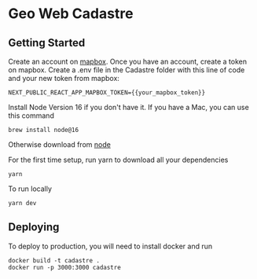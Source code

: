 # Geo Web Cadastre

## Getting Started

Create an account on [mapbox](https://www.mapbox.com/).
Once you have an account, create a token on mapbox.
Create a .env file in the Cadastre folder with this line of code and your new token from mapbox:
```
NEXT_PUBLIC_REACT_APP_MAPBOX_TOKEN={{your_mapbox_token}}
```

Install Node Version 16 if you don't have it.
If you have a Mac, you can use this command
```
brew install node@16
```
Otherwise download from [node](https://nodejs.org/en/download)

For the first time setup, run yarn to download all your dependencies
```
yarn
```

To run locally
```
yarn dev
```

## Deploying

To deploy to production, you will need to install docker and run
```
docker build -t cadastre .
docker run -p 3000:3000 cadastre
```
